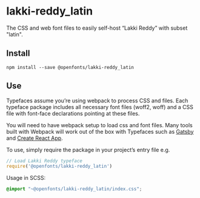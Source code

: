 
# lakki-reddy_latin

The CSS and web font files to easily self-host “Lakki Reddy” with subset "latin".

## Install

`npm install --save @openfonts/lakki-reddy_latin`

## Use

Typefaces assume you’re using webpack to process CSS and files. Each typeface
package includes all necessary font files (woff2, woff) and a CSS file with
font-face declarations pointing at these files.

You will need to have webpack setup to load css and font files. Many tools built
with Webpack will work out of the box with Typefaces such as [Gatsby](https://github.com/gatsbyjs/gatsby)
and [Create React App](https://github.com/facebookincubator/create-react-app).

To use, simply require the package in your project’s entry file e.g.

```javascript
// Load Lakki Reddy typeface
require('@openfonts/lakki-reddy_latin')
```

Usage in SCSS:
```scss
@import "~@openfonts/lakki-reddy_latin/index.css";
```
